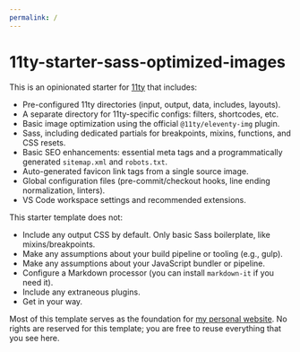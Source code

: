 ```yaml
---
permalink: /
---
```


# 11ty-starter-sass-optimized-images

This is an opinionated starter for [11ty](https://github.com/11ty/eleventy) that includes:

- Pre-configured 11ty directories (input, output, data, includes, layouts).
- A separate directory for 11ty-specific configs: filters, shortcodes, etc.
- Basic image optimization using the official `@11ty/eleventy-img` plugin.
- Sass, including dedicated partials for breakpoints, mixins, functions, and CSS resets.
- Basic SEO enhancements: essential meta tags and a programmatically generated `sitemap.xml` and `robots.txt`.
- Auto-generated favicon link tags from a single source image.
- Global configuration files (pre-commit/checkout hooks, line ending normalization, linters).
- VS Code workspace settings and recommended extensions.

This starter template does not:

- Include any output CSS by default. Only basic Sass boilerplate, like mixins/breakpoints.
- Make any assumptions about your build pipeline or tooling (e.g., gulp).
- Make any assumptions about your JavaScript bundler or pipeline.
- Configure a Markdown processor (you can install `markdown-it` if you need it).
- Include any extraneous plugins.
- Get in your way.

Most of this template serves as the foundation for [my personal website](https://github.com/AleksandrHovhannisyan/aleksandrhovhannisyan.com). No rights are reserved for this template; you are free to reuse everything that you see here.
